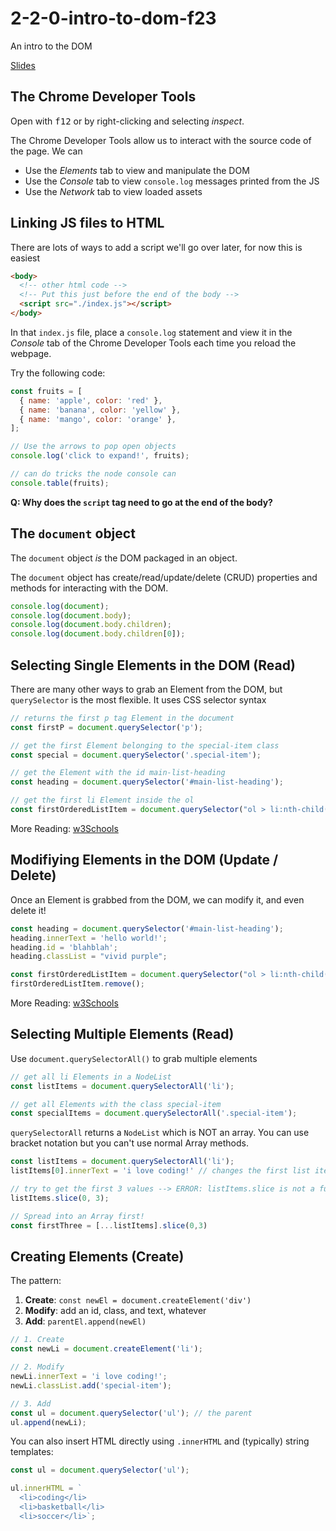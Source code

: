 # 2-2-0-intro-to-dom-f23

An intro to the DOM

[Slides](https://docs.google.com/presentation/d/1_4N1KPajA6HE1EPrmQ5n8ruOYVSNBp5WYl3BcPClc-U/edit?usp=sharing)

## The Chrome Developer Tools

Open with <kbd>f12</kbd> or by right-clicking and selecting _inspect_.

The Chrome Developer Tools allow us to interact with the source code of the page. We can
* Use the _Elements_ tab to view and manipulate the DOM
* Use the _Console_ tab to view `console.log` messages printed from the JS
* Use the _Network_ tab to view loaded assets

## Linking JS files to HTML

There are lots of ways to add a script we'll go over later, for now this is easiest

```html
<body>
  <!-- other html code -->
  <!-- Put this just before the end of the body -->
  <script src="./index.js"></script>
</body>
```

In that `index.js` file, place a `console.log` statement and view it in the _Console_ tab of the Chrome Developer Tools each time you reload the webpage.

Try the following code:

```js
const fruits = [
  { name: 'apple', color: 'red' },
  { name: 'banana', color: 'yellow' },
  { name: 'mango', color: 'orange' },
];

// Use the arrows to pop open objects
console.log('click to expand!', fruits);

// can do tricks the node console can
console.table(fruits);
```

**Q: Why does the `script` tag need to go at the end of the body?**

## The `document` object

The `document` object _is_ the DOM packaged in an object.

The `document` object has create/read/update/delete (CRUD) properties and methods for interacting with the DOM.

```js
console.log(document);
console.log(document.body);
console.log(document.body.children);
console.log(document.body.children[0]);
```

## Selecting Single Elements in the DOM (Read)

There are many other ways to grab an Element from the DOM, but `querySelector` is the most flexible. It uses CSS selector syntax

```js
// returns the first p tag Element in the document
const firstP = document.querySelector('p');

// get the first Element belonging to the special-item class
const special = document.querySelector('.special-item');

// get the Element with the id main-list-heading
const heading = document.querySelector('#main-list-heading');

// get the first li Element inside the ol
const firstOrderedListItem = document.querySelector("ol > li:nth-child(1)")
```

More Reading: [w3Schools](https://www.w3schools.com/js/js_htmldom_elements.asp)

## Modifiying Elements in the DOM (Update / Delete)

Once an Element is grabbed from the DOM, we can modify it, and even delete it!

```js
const heading = document.querySelector('#main-list-heading');
heading.innerText = 'hello world!';
heading.id = 'blahblah';
heading.classList = "vivid purple";

const firstOrderedListItem = document.querySelector("ol > li:nth-child(1)")
firstOrderedListItem.remove();
```

More Reading: [w3Schools](https://www.w3schools.com/js/js_htmldom_html.asp)

## Selecting Multiple Elements (Read)

Use `document.querySelectorAll()` to grab multiple elements

```js
// get all li Elements in a NodeList
const listItems = document.querySelectorAll('li');

// get all Elements with the class special-item
const specialItems = document.querySelectorAll('.special-item');
```

`querySelectorAll` returns a `NodeList` which is NOT an array. You can use bracket notation but you can't use normal Array methods.

```js
const listItems = document.querySelectorAll('li');
listItems[0].innerText = 'i love coding!' // changes the first list item's inner text

// try to get the first 3 values --> ERROR: listItems.slice is not a function
listItems.slice(0, 3);

// Spread into an Array first!
const firstThree = [...listItems].slice(0,3)
```

## Creating Elements (Create)

The pattern:
1. **Create**: `const newEl = document.createElement('div')`
2. **Modify**: add an id, class, and text, whatever
3. **Add**: `parentEl.append(newEl)`

```js
// 1. Create
const newLi = document.createElement('li');

// 2. Modify
newLi.innerText = 'i love coding!';
newLi.classList.add('special-item');

// 3. Add
const ul = document.querySelector('ul'); // the parent
ul.append(newLi);
```

You can also insert HTML directly using `.innerHTML` and (typically) string templates:

```js
const ul = document.querySelector('ul');

ul.innerHTML = `
  <li>coding</li>
  <li>basketball</li>
  <li>soccer</li>`;
```
